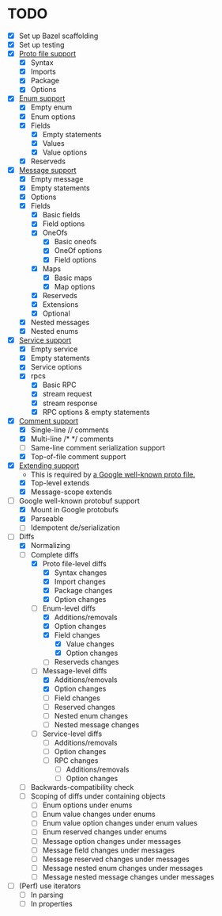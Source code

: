 # TODO

- [x] Set up Bazel scaffolding
- [x] Set up testing
- [x] [Proto file support](https://developers.google.com/protocol-buffers/docs/reference/proto3-spec#proto_file)
  - [x] Syntax
  - [x] Imports
  - [x] Package
  - [x] Options
- [x] [Enum support](https://developers.google.com/protocol-buffers/docs/reference/proto3-spec#enum_definition)
  - [x] Empty enum
  - [x] Enum options
  - [x] Fields
    - [x] Empty statements
    - [x] Values
    - [x] Value options
  - [x] Reserveds
- [x] [Message support](https://developers.google.com/protocol-buffers/docs/reference/proto3-spec#message_definition)
  - [x] Empty message
  - [x] Empty statements
  - [x] Options
  - [x] Fields
    - [x] Basic fields
    - [x] Field options
    - [x] OneOfs
      - [x] Basic oneofs
      - [x] OneOf options
      - [x] Field options
    - [x] Maps
      - [x] Basic maps
      - [x] Map options
    - [x] Reserveds
    - [x] Extensions
    - [x] Optional
  - [x] Nested messages
  - [x] Nested enums
- [x] [Service support](https://developers.google.com/protocol-buffers/docs/reference/proto3-spec#service_definition)
  - [x] Empty service
  - [x] Empty statements
  - [x] Service options
  - [x] rpcs
    - [x] Basic RPC
    - [x] stream request
    - [x] stream response
    - [x] RPC options & empty statements
- [x] [Comment support](https://protobuf.dev/programming-guides/proto3/#adding-comments)
  - [x] Single-line // comments
  - [x] Multi-line /* */ comments
  - [ ] Same-line comment serialization support
  - [x] Top-of-file comment support
- [x] [Extending support](https://protobuf.dev/reference/protobuf/proto2-spec/#extend)
  - This is required by [a Google well-known proto file.](https://github.com/protocolbuffers/protobuf/blob/main/src/google/protobuf/unittest_proto3_optional.proto#L96)
  - [x] Top-level extends
  - [x] Message-scope extends
- [ ] Google well-known protobuf support
  - [x] Mount in Google protobufs
  - [x] Parseable
  - [ ] Idempotent de/serialization
- [ ] Diffs
  - [x] Normalizing
  - [ ] Complete diffs
    - [x] Proto file-level diffs
      - [x] Syntax changes
      - [x] Import changes
      - [x] Package changes
      - [x] Option changes
    - [ ] Enum-level diffs
      - [x] Additions/removals
      - [x] Option changes
      - [x] Field changes
        - [x] Value changes
        - [x] Option changes
      - [ ] Reserveds changes
    - [ ] Message-level diffs
      - [x] Additions/removals
      - [x] Option changes
      - [ ] Field changes
      - [ ] Reserved changes
      - [ ] Nested enum changes
      - [ ] Nested message changes
    - [ ] Service-level diffs
      - [ ] Additions/removals
      - [ ] Option changes
      - [ ] RPC changes
        - [ ] Additions/removals
        - [ ] Option changes
  - [ ] Backwards-compatibility check
  - [ ] Scoping of diffs under containing objects
    - [ ] Enum options under enums
    - [ ] Enum value changes under enums
    - [ ] Enum value option changes under enum values
    - [ ] Enum reserved changes under enums
    - [ ] Message option changes under messages
    - [ ] Message field changes under messages
    - [ ] Message reserved changes under messages
    - [ ] Message nested enum changes under messages
    - [ ] Message nested message changes under messages
- [ ] (Perf) use iterators
  - [ ] In parsing
  - [ ] In properties
